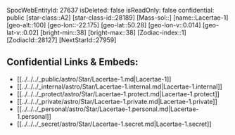﻿---
location: [50.28,-22.175,100]
type: Station
tags:
- astro/Star

---
SpocWebEntityId: 27637
isDeleted: false
isReadOnly: false
confidential: public
[star-class::A2]
[star-class-id::28189]
[Mass-sol::]
[name::Lacertae-1]
[geo-alt::100]
[geo-lon::-22.175]
[geo-lat::50.28]
[geo-lon-v::0.014]
[geo-lat-v::0.02]
[bright-min::38]
[bright-max::38]
[Zodiac-index::1]
[ZodiacId::28127]
[NextStarId::27959]



## Confidential Links & Embeds: 
- [[../../../_public/astro/Star/Lacertae-1.md|Lacertae-1]] 
- [[../../../_internal/astro/Star/Lacertae-1.internal.md|Lacertae-1.internal]] 
- [[../../../_protect/astro/Star/Lacertae-1.protect.md|Lacertae-1.protect]] 
- [[../../../_private/astro/Star/Lacertae-1.private.md|Lacertae-1.private]] 
- [[../../../_personal/astro/Star/Lacertae-1.personal.md|Lacertae-1.personal]] 
- [[../../../_secret/astro/Star/Lacertae-1.secret.md|Lacertae-1.secret]]


